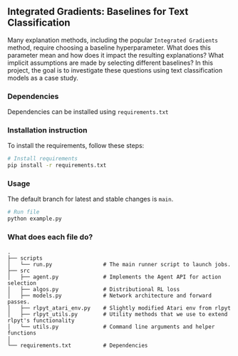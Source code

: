 <!--# iml_project -->
<h2 align="left">
Integrated Gradients: Baselines for Text Classification
</h2>

Many explanation methods, including the popular `Integrated Gradients` method, require choosing a baseline hyperparameter. What does this parameter mean and how does it impact the resulting explanations? What implicit assumptions are made by selecting different baselines?
In this project, the goal is to investigate these questions using text classification models as a case study.

### Dependencies

Dependencies can be installed using `requirements.txt`

### Installation instruction
To install the requirements, follow these steps:
```bash
# Install requirements
pip install -r requirements.txt

```

### Usage
The default branch for latest and stable changes is `main`.
```bash
# Run file
python example.py

```

### What does each file do?

    .
    ├── scripts
    │   └── run.py                # The main runner script to launch jobs.
    ├── src                     
    │   ├── agent.py              # Implements the Agent API for action selection 
    │   ├── algos.py              # Distributional RL loss
    │   ├── models.py             # Network architecture and forward passes.
    │   ├── rlpyt_atari_env.py    # Slightly modified Atari env from rlpyt
    │   ├── rlpyt_utils.py        # Utility methods that we use to extend rlpyt's functionality
    │   └── utils.py              # Command line arguments and helper functions 
    │
    └── requirements.txt          # Dependencies
